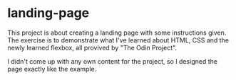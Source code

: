 # landing-page

This project is about creating a landing page with some instructions given.
The exercise is to demonstrate what I've learned about HTML, CSS and the newly learned flexbox, all provived by "The Odin Project".

I didn't come up with any own content for the project, so I designed the page exactly like the example.